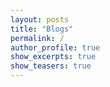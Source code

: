 ```yaml
---
layout: posts
title: "Blogs"
permalink: /
author_profile: true
show_excerpts: true
show_teasers: true
---
```


